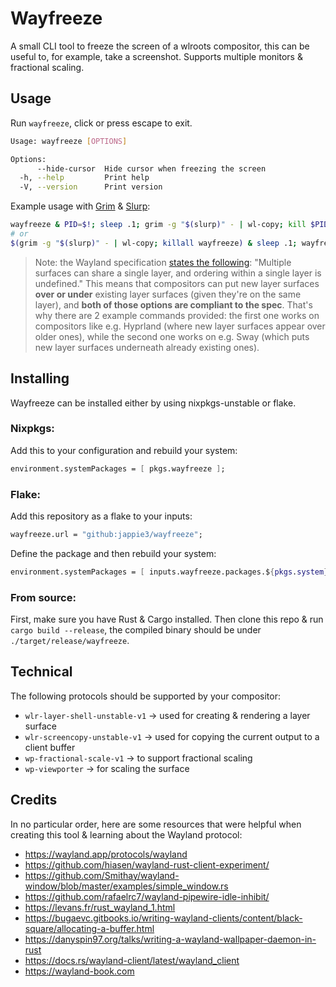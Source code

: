 # Wayfreeze

A small CLI tool to freeze the screen of a wlroots compositor, this can be useful to, for example, take a screenshot. Supports multiple monitors & fractional scaling.

## Usage

Run `wayfreeze`, click or press escape to exit.

```bash
Usage: wayfreeze [OPTIONS]

Options:
      --hide-cursor  Hide cursor when freezing the screen
  -h, --help         Print help
  -V, --version      Print version
```

Example usage with [Grim](https://git.sr.ht/~emersion/grim) & [Slurp](https://github.com/emersion/slurp):

```bash
wayfreeze & PID=$!; sleep .1; grim -g "$(slurp)" - | wl-copy; kill $PID
# or
$(grim -g "$(slurp)" - | wl-copy; killall wayfreeze) & sleep .1; wayfreeze
```

> Note: the Wayland specification [states the following](https://wayland.app/protocols/wlr-layer-shell-unstable-v1#zwlr_layer_shell_v1:enum:layer): "Multiple surfaces can share a single layer, and ordering within a single layer is undefined." This means that compositors can put new layer surfaces **over or under** existing layer surfaces (given they're on the same layer), and **both of those options are compliant to the spec**. That's why there are 2 example commands provided: the first one works on compositors like e.g. Hyprland (where new layer surfaces appear over older ones), while the second one works on e.g. Sway (which puts new layer surfaces underneath already existing ones).

## Installing

Wayfreeze can be installed either by using nixpkgs-unstable or flake.

### Nixpkgs:
Add this to your configuration and rebuild your system:
```nix
environment.systemPackages = [ pkgs.wayfreeze ];
```

### Flake:
Add this repository as a flake to your inputs:
```nix
wayfreeze.url = "github:jappie3/wayfreeze";
```

Define the package and then rebuild your system:
```nix
environment.systemPackages = [ inputs.wayfreeze.packages.${pkgs.system}.wayfreeze ];
```

### From source:

First, make sure you have Rust & Cargo installed. Then clone this repo & run `cargo build --release`, the compiled binary should be under `./target/release/wayfreeze`.

## Technical

The following protocols should be supported by your compositor:

- `wlr-layer-shell-unstable-v1` -> used for creating & rendering a layer surface
- `wlr-screencopy-unstable-v1` -> used for copying the current output to a client buffer
- `wp-fractional-scale-v1` -> to support fractional scaling
- `wp-viewporter` -> for scaling the surface

## Credits

In no particular order, here are some resources that were helpful when creating this tool & learning about the Wayland protocol:

- https://wayland.app/protocols/wayland
- https://github.com/hiasen/wayland-rust-client-experiment/
- https://github.com/Smithay/wayland-window/blob/master/examples/simple_window.rs
- https://github.com/rafaelrc7/wayland-pipewire-idle-inhibit/
- https://levans.fr/rust_wayland_1.html
- https://bugaevc.gitbooks.io/writing-wayland-clients/content/black-square/allocating-a-buffer.html
- https://danyspin97.org/talks/writing-a-wayland-wallpaper-daemon-in-rust
- https://docs.rs/wayland-client/latest/wayland_client
- https://wayland-book.com
